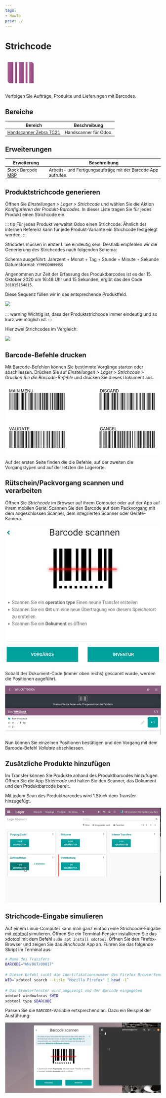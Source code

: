 ```yaml
---
tags:
- HowTo
prev: ./
---
```

# Strichcode
![icons_odoo_stock_barcode](assets/icons_odoo_stock_barcode.png)

Verfolgen Sie Aufträge, Produkte und Lieferungen mit Barcodes.

## Bereiche

| Bereich                                             | Beschreibung          |
| --------------------------------------------------- | --------------------- |
| [Handscanner Zebra TC21](Handscanner%20Zebra%20TC21.md) | Handscanner für Odoo. |

## Erweiterungen

| Erweiterung                                                         | Beschreibung                                                                                                |
| ------------------------------------------------------------------- | ----------------------------------------------------------------------------------------------------------- |
| [Stock Barcode MRP](Stock%20Barcode%20MRP.md)                       | Arbeits- und Fertigungsaufträge mit der Barcode App aufrufen.                                                                                                             |

## Produktstrichcode generieren

Öffnen Sie *Einstellungen > Lager > Strichcode* und wählen Sie die Aktion *Konfigurieren der Produkt-Barcodes*. In dieser Liste tragen Sie für jedes Produkt einen Strichcode ein.

::: tip
Für jedes Produkt verwaltet Odoo einen Strichcode. Ähnlich der internen Referenz kann für jede Produkt-Variante ein Strichcode festgelegt werden.
:::

Stricodes müssen in erster Linie eindeutig sein. Deshalb empfehlen wir die Generierung des Strichcodes nach folgenden Schema:

Schema ausgeführt: Jahrzent + Monat + Tag + Stunde + Minute + Sekunde  
Datumsformat: `YYMMDDHHMMSS`

Angenommen zur Zeit der Erfassung des Produktbarcodes ist es der 15. Oktober 2020 um 16:48 Uhr und 15 Sekunden, ergibt das den Code `201015164815`.

Diese Sequenz füllen wir in das entsprechende Produktfeld.

![](assets/Strichcode%20f%C3%BCr%20Produkte%20generieren.png)

::: warning
Wichtig ist, dass der Produktstrichcode immer eindeutig und so kurz wie möglich ist.
:::

Hier zwei Strichcodes im Vergleich:

![](assets/Strichcode%20zwei%20Codes%20im%20Vergleich.png)

## Barcode-Befehle drucken

Mit Barcode-Befehlen können Sie bestimmte Vorgänge starten oder abschliessen. Drücken Sie auf *Einstellungen > Lager > Strichcode > Drucken Sie die Barcode-Befehle* und drucken Sie dieses Dokument aus.

![](assets/Strichcode%20Barcode-Befehle.png)

Auf der ersten Seite finden die die Befehle, auf der zweiten die Vorgangstypen und auf der letzten die Lagerorte.

## Rütschein/Packvorgang scannen und verarbeiten

Öffnen Sie *Strichcode* im Browser auf ihrem Computer oder auf der App auf ihrem mobilen Gerät. Scannen Sie den Barcode auf dem Packvorgang mit dem angeschlossen Scanner, dem integrierten Scanner oder Geräte-Kamera.

![](assets/Strichcode%20scannen.png)

Sobald der Dokument-Code (immer oben rechs) gescannt wurde, werden die Positionen augeführt.

![](assets/Strichcode%20Positionen%20Scanvorgang.png)

Nun können Sie einzelnen Positionen bestätigen und den Vorgang mit dem Barcode-Befehl *Validate* abschliessen.

## Zusätzliche Produkte hinzufügen

Im Transfer können Sie Produkte anhand des Produktbarcodes hinzufügen. Öffnen Sie die App *Strichcode* und halten Sie den Scanner, das Dokument und den Produktbarcode bereit.

Mit jedem Scan des Produktbarcodes wird 1 Stück dem Transfer hinzugefügt.

![Strichcode Zusätzliche Produkte hinzufügen](assets/Strichcode%20Zusätzliche%20Produkte%20hinzufügen.gif)

## Strichcode-Eingabe simulieren

Auf einem Linux-Computer kann man ganz einfach eine Strichcode-Eingabe mit [xdotool](https://www.semicomplete.com/projects/xdotool/) simulieren. Öffnen Sie ein Terminal-Fenster installieren Sie das xdotool mit dem Befehl `sudo apt install xdotool`. Öffnen Sie den Firefox-Browser und zeigen Sie das *Strichcode* App an. Führen Sie das folgende Skript im Terminal aus:

```bash
# Name des Transfers
BARCODE="WH/OUT/00017"

# Dieser Befehl sucht die Identifikationsnummer des Firefox Browserfenster
WID=`xdotool search --title "Mozilla Firefox" | head -1`

# Das Browserfenster wird angezeigt und der Barcode eingegeben
xdotool windowfocus $WID
xdotool type $BARCODE
```

Passen Sie die `BARCODE`-Variable entsprechend an. Dazu ein Beispiel der Ausführung:

![Strichcode Eignabe simulieren](assets/Strichcode%20Eignabe%20simulieren.gif)
